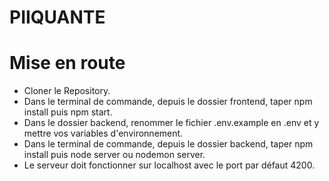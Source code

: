 # PIIQUANTE
# Mise en route
- Cloner le Repository.
- Dans le terminal de commande, depuis le dossier frontend, taper npm install puis npm start.
- Dans le dossier backend, renommer le fichier .env.example en .env et y mettre vos variables d'environnement.
- Dans le terminal de commande, depuis le dossier backend, taper npm install puis node server ou nodemon server.
- Le serveur doit fonctionner sur localhost avec le port par défaut 4200.
